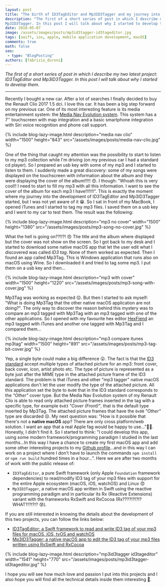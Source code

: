 ```yaml
---
layout: post
title: "The birth of ID3TagEditor and Mp3ID3Tagger and my journey into the ID3 tag standard"
description: "The first of a short series of post in which I describe my two latest project: ID3TagEditor and 
Mp3ID3Tagger. In this post I will talk about why I started to develop them."
date: 2018-05-07
image: /assets/images/posts/mp3id3tagger-id3tageditor.jpg
tags: [swift, ios, apple, mobile application development, macOS]
comments: true
math: false
seo:
 - type: "BlogPosting"
authors: [fabrizio_duroni] 
---
```


*The first of a short series of post in which I describe my two latest project: ID3TagEditor and Mp3ID3Tagger. In 
this post I will talk about why I started to develop them.*

---

Recently I bought a new car. After a lot of searches I finally decided to buy the Renault Clio 2017 1.5 dci. I love this
car. It has been a big step forward on my previous car. One of its most interesting feature is its media
entertainment system: the [Media Nav Evolution system](https://easyconnect.renault.co.uk/systems/medianav-evolution#fonctionnalites "Media Nav Evolution"). This system has a 7'' touchscreen 
with map integration and a basic smartphone integration with Siri voice recognition and phone call support.

{% include blog-lazy-image.html description="media nav clio" width="1500" height="843" src="/assets/images/posts/media-nav-clio.jpg" %}

One of the thing that caught my attention was the possibility to start to listen to my mp3 collection while I'm driving 
(on my previous car I had a standard cd player). So I prepared an usb key with some of my mp3 and I started to listen to them.
I suddenly made a great discovery: some of my songs were displayed on the touchscreen with information about the 
album and they were displaying the cover of the album!!!!! :heart_eyes:. I though: "Whoah this is very cool!! I need to 
start to fill my mp3 with all this information. I want to see the cover of the album for each mp3 I have!!!!!!!".
 This is exactly the moment where my journey into the development of ID3TagEditor and Mp3ID3Tagger started, but I was
  not yet aware of it :grin:.
So I sat in front of my MacBook, I opened iTunes and I started to tag my mp3 files. I saved them on a usb key and I 
went to my car to test them. The result was the following:

{% include blog-lazy-image.html description="mp3 no cover" width="1500" height="1380" src="/assets/images/posts/mp3-song-no-cover.jpg" %}

What the hell is going on??!!?! :angry: The title and the album where displayed but the cover was not show on the 
screen.
So I got back to my desk and I started to download some native macOS app that let the user edit what I discovered was
called *ID3 tag*. None of them worked as expected. Then I found an app called Mp3Tag. This is Windows application that runs also on macOS using Wine. So I downloaded it and tried to tag some mp3. I put them on a usb key and then...

{% include blog-lazy-image.html description="mp3 with cover" width="1500" height="1220" src="/assets/images/posts/mp3-song-with-cover.jpg" %}

Mp3Tag was working as expected :relieved:. But then I started to ask myself: "What is doing Mp3Tag that the other native
macOS application are not doing?". The only way to discover the reason behind this mystery was to compare an mp3 tagged
with Mp3Tag with an mp3 tagged with one of the other applications. So I opened with my favourite hex editor [HexFiend](https://ridiculousfish.com/hexfiend/ "an hex editor") an mp3 tagged with iTunes and another one tagged with Mp3Tag and I compared them...

{% include blog-lazy-image.html description="mp3 compare itunes mp3tag" width="1500" height="891" src="/assets/images/posts/mp3-tag-bit-cover.jpg" %}

Yep, a single byte could make a big difference :open_mouth:. The fact is that the [ID3 standard](http://id3.org/d3v2.3.0 "ID3 standard") 
accept multiple types of attached picture for an mp3: front cover, back cover, icon, artist photo etc. The 
type of picture is represented as a byte just after the MIME type in the attached picture frame of the ID3 standard. 
The problem is that iTunes and other "mp3 tagger" native macOS applications don't let the user modify the type of the 
attached picture. All this application set the byte to `0x00` that in the ID3 standard corresponds to the *"Other"* 
cover type. But the Media Nav Evolution system of my Renault Clio is able to read only attached picture frames inserted
 in the tag with a specific type, for example `0x03` *"Cover (Front)"*, that is the default type inserted
 by Mp3Tag. The attached picture frames that have the `0x00` *"Other"* type are discarded :unamused:. 
 My next question was: "How is it possible that there's not a **native macOS** app? There are only cross 
 platform/web solution. I want an app that a real Apple fag would be happy to use...":apple::stuck_out_tongue:. 
 Honestly, I didn't find it. So I started to think: "I could develop this app, using some modern framework/programming 
 paradigm I studied in the last months...In this way I have a chance to create my first macOS app and add some other 
 interesting projects to my [Github profile](https://github.com/chicio/ "chicio github")...and in this way I can 
 work on a project where I don't have to launch the commands `npm install` or `npm run build` hundred times in a 
 hour...". 
 Here we are after two months of work with the public release of:
 
 * `ID3TagEditor`, a pure Swift framework (only Apple `Foundation` framework dependencies) to read/modify ID3 tag of your mp3 files with support for the entire Apple ecosystem (macOS, iOS, watchOS) and Linux :heart_eyes:
 * `Mp3ID3Tagger`, a native macOS app written in Swift using the reactive programming paradigm and in particular its
  Rx (Reactive Extensions) variant with the frameworks RxSwift and RxCocoa (Rx????!?!?!? WHAT?!?!?!? :cold_sweat:).
  
If you are still interested in knowing the details about the development of this two projects, you can follow the 
links below:

* [ID3TagEditor: a Swift framework to read and write ID3 tag of your mp3 files for macOS, iOS, tvOS and watchOS](/2018/05/08/id3tageditor-swift-read-write-id3-tag-mp3.html "id3 tag swift")  
* [Mp3ID3Tagger: a native macOS app to edit the ID3 tag of your mp3 files written using RxSwift and RxCocoa](/2018/05/09/mp3id3tagger-macos-tag-mp3-id3-rxswift-rxcocoa.html "mp3 tag macos rxswift rxcocoa")

{% include blog-lazy-image.html description="mp3id3tagger id3tageditor" width="1541" height="770" src="/assets/images/posts/mp3id3tagger-id3tageditor.jpg" %}

I hope you will see how much love and passion I put into this projects and I also hope you will find all the technical details inside them interesting :sparkling_heart:.

